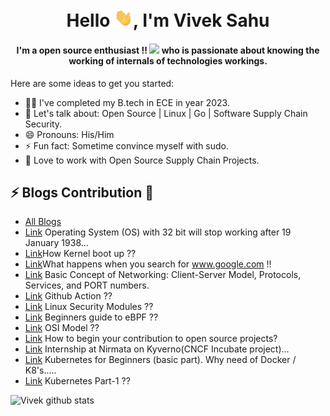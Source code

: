 <h1 align="center">Hello <img src="https://github.com/viveksahu26/viveksahu26/blob/main/assets/Hi.gif" width="30">, I'm Vivek Sahu</h1>
<h4 align="center">I'm a open source enthusiast !! <img src="https://github.com/viveksahu26/viveksahu26/blob/master/assets/Developer.gif" width="35">‍ who is passionate about knowing the working of internals of technologies workings.</h4>

Here are some ideas to get you started:

- 👨‍💻 I've completed my B.tech in ECE in year 2023.
- 💬 Let's talk about: Open Source | Linux | Go | Software Supply Chain Security.
- 😄 Pronouns: His/Him
- ⚡ Fun fact: Sometime convince myself with sudo.
- 🔭 Love to work with Open Source Supply Chain Projects.

## ⚡ Blogs Contribution 📝
- [All Blogs](https://viveksahu26.substack.com/)
- [Link](https://dev.to/viveksahu26/operating-system-os-with-32-bit-will-stop-working-after-19-january-1938-3g14) Operating System (OS) with 32 bit will stop working after 19 January 1938... 
- [Link](https://dev.to/viveksahu26/how-kernel-boot-up--bje)How Kernel boot up ??
- [Link](https://www.linkedin.com/pulse/what-happens-when-you-search-wwwgooglecom-vivek-kumar-sahu/)What happens when you search for www.google.com !!
- [Link](https://www.linkedin.com/pulse/basic-concept-networking-client-server-model-protocols-sahu/) Basic Concept of Networking: Client-Server Model, Protocols, Services, and PORT numbers.
- [Link](https://dev.to/viveksahu26/github-action-d03) Github Action ??
- [Link](https://dev.to/viveksahu26/linux-security-modules-4e3a) Linux Security Modules ??
- [Link](https://dev.to/viveksahu26/beginners-guide-to-ebpf-4en3) Beginners guide to eBPF ??
- [Link](https://dev.to/viveksahu26/osi-model-420f) OSI Model ??
- [Link](https://dev.to/viveksahu26/how-to-begin-your-contribution-to-open-source-projects-kg0) How to begin your contribution to open source projects?
- [Link](https://dev.to/viveksahu26/internship-at-nirmata-on-kyvernocncf-sanboxed-project-4b2c) Internship at Nirmata on Kyverno(CNCF Incubate project)...
- [Link](https://dev.to/viveksahu26/kubernetes-for-beginners-basic-part-why-need-of-docker-k8-s-2bgf) Kubernetes for Beginners (basic part). Why need of Docker / K8's.....
- [Link](https://dev.to/viveksahu26/kubernetes-part-1-1pja) Kubernetes Part-1 ??


![Vivek github stats](https://github-readme-stats.vercel.app/api?username=viveksahu26)

